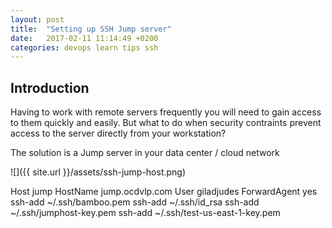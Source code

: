 ```yaml
---
layout: post
title:  "Setting up SSH Jump server"
date:   2017-02-11 11:14:49 +0200
categories: devops learn tips ssh
---
```


## Introduction

Having to work with remote servers frequently you will need to gain access to them quickly and easily. But what to do when security contraints prevent access to the server directly from your workstation?

The solution is a Jump server in your data center / cloud network

![]({{ site.url }}/assets/ssh-jump-host.png)


Host jump
    HostName jump.ocdvlp.com
    User giladjudes
    ForwardAgent yes
ssh-add ~/.ssh/bamboo.pem
ssh-add ~/.ssh/id_rsa
ssh-add ~/.ssh/jumphost-key.pem
ssh-add ~/.ssh/test-us-east-1-key.pem
